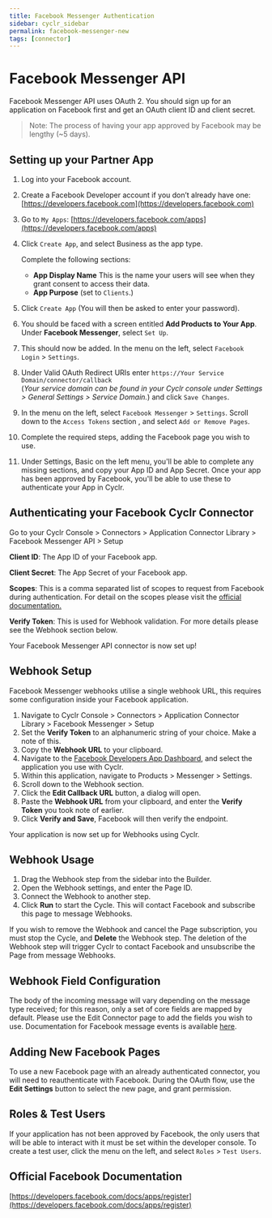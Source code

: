 ```yaml
---
title: Facebook Messenger Authentication
sidebar: cyclr_sidebar
permalink: facebook-messenger-new
tags: [connector]
---
```


# Facebook Messenger API #


Facebook Messenger API uses OAuth 2. You should sign up for an application on Facebook first and get an OAuth client ID and client secret.

> Note: The process of having your app approved by Facebook may be lengthy (~5 days).

Setting up your Partner App
-------------
1. Log into your Facebook account.
2. Create a Facebook Developer account if you don’t already have one: [https://developers.facebook.com](https://developers.facebook.com)
3. Go to ``My Apps``: [https://developers.facebook.com/apps](https://developers.facebook.com/apps)
4. Click ``Create App``, and select Business as the app type.

    Complete the following sections:

    * **App Display Name** This is the name your users will see when they grant consent to access their data.
    * **App Purpose** (set to ``Clients``.)

5. Click ``Create App`` (You will then be asked to enter your password).
6. You should be faced with a screen entitled **Add Products to Your App**. Under **Facebook Messenger**, select ``Set Up``.
7. This should now be added.  In the menu on the left, select ``Facebook Login`` > ``Settings``.
8. Under Valid OAuth Redirect URIs enter ``https://Your Service Domain/connector/callback``<br>
(_Your service domain can be found in your Cyclr console under Settings > General Settings > Service Domain._) and click ``Save Changes``.
9. In the menu on the left, select ``Facebook Messenger`` > ``Settings``. Scroll down to the ``Access Tokens`` section , and select ``Add or Remove Pages``. 
10. Complete the required steps, adding the Facebook page you wish to use.
11. Under Settings, Basic on the left menu, you'll be able to complete any missing sections, and copy your App ID and App Secret.  Once your app has been approved by Facebook, you'll be able to use these to authenticate your App in Cyclr.


Authenticating your Facebook Cyclr Connector
--------------

Go to your Cyclr Console > Connectors > Application Connector Library > Facebook Messenger API > Setup

**Client ID**: The App ID of your Facebook app.

**Client Secret**: The App Secret of your Facebook app.

**Scopes**: This is a comma separated list of scopes to request from Facebook during authentication.  For detail on the scopes please visit the [official documentation.](https://developers.facebook.com/docs/permissions/reference/)

**Verify Token**: This is used for Webhook validation. For more details please see the Webhook section below.

Your Facebook Messenger API connector is now set up! 

Webhook Setup
--------------
Facebook Messenger webhooks utilise a single webhook URL, this requires some configuration inside your Facebook application.

1. Navigate to Cyclr Console > Connectors > Application Connector Library > Facebook Messenger > Setup
2. Set the **Verify Token** to an alphanumeric string of your choice. Make a note of this.
3. Copy the **Webhook URL** to your clipboard.
4. Navigate to the [Facebook Developers App Dashboard](https://developers.facebook.com/apps), and select the application you use with Cyclr.
5. Within this application, navigate to Products > Messenger > Settings.
6. Scroll down to the Webhook section.
7. Click the **Edit Callback URL** button, a dialog will open.
8. Paste the **Webhook URL** from your clipboard, and enter the **Verify Token** you took note of earlier.
9. Click **Verify and Save**, Facebook will then verify the endpoint.

Your application is now set up for Webhooks using Cyclr.

Webhook Usage
--------------
1. Drag the Webhook step from the sidebar into the Builder.
2. Open the Webhook settings, and enter the Page ID.
3. Connect the Webhook to another step.
4. Click **Run** to start the Cycle. This will contact Facebook and subscribe this page to message Webhooks.

If you wish to remove the Webhook and cancel the Page subscription, you must stop the Cycle, and **Delete** the Webhook step. 
The deletion of the Webhook step will trigger Cyclr to contact Facebook and unsubscribe the Page from message Webhooks.

Webhook Field Configuration
--------------
The body of the incoming message will vary depending on the message type received; for this reason, only a set of core fields are mapped by default.
Please use the Edit Connector page to add the fields you wish to use. Documentation for Facebook message events is available [here](https://developers.facebook.com/docs/messenger-platform/reference/webhook-events/messages).

Adding New Facebook Pages
--------------
To use a new Facebook page with an already authenticated connector, you will need to reauthenticate with Facebook.
During the OAuth flow, use the **Edit Settings** button to select the new page, and grant permission.

Roles & Test Users
--------------
If your application has not been approved by Facebook, the only users that will be able to interact with it must be set within the developer console. To create a test user, click the menu on the left, and select ``Roles`` > ``Test Users``.

Official Facebook Documentation
---------
[https://developers.facebook.com/docs/apps/register](https://developers.facebook.com/docs/apps/register)
